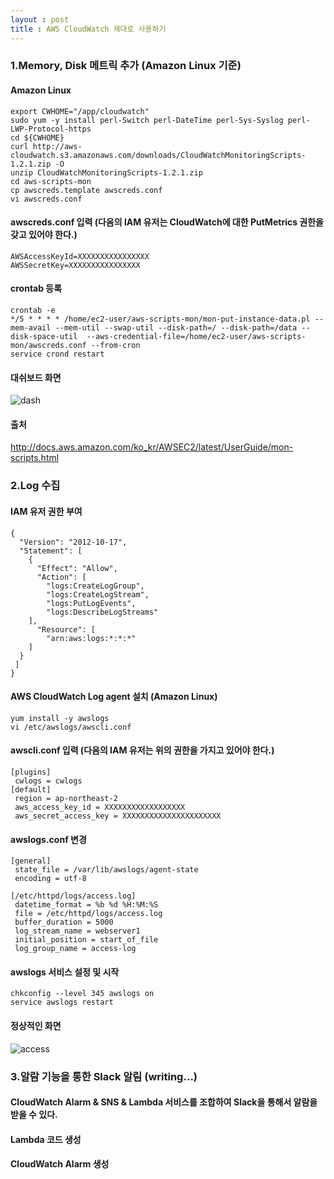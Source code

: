 ```yaml
---
layout : post
title : AWS CloudWatch 제대로 사용하기
---
```


### 1.Memory, Disk 메트릭 추가 (Amazon Linux 기준)
 #### Amazon Linux 
 ~~~
 export CWHOME="/app/cloudwatch"
 sudo yum -y install perl-Switch perl-DateTime perl-Sys-Syslog perl-LWP-Protocol-https
 cd ${CWHOME}
 curl http://aws-cloudwatch.s3.amazonaws.com/downloads/CloudWatchMonitoringScripts-1.2.1.zip -O
 unzip CloudWatchMonitoringScripts-1.2.1.zip
 cd aws-scripts-mon
 cp awscreds.template awscreds.conf 
 vi awscreds.conf 
 ~~~
 
 #### awscreds.conf 입력 (다음의 IAM 유저는 CloudWatch에 대한 PutMetrics 권한을 갖고 있어야 한다.)
 ~~~
 AWSAccessKeyId=XXXXXXXXXXXXXXXX
 AWSSecretKey=XXXXXXXXXXXXXXXX
 ~~~
 
 #### crontab 등록
 ~~~
 crontab -e
 */5 * * * * /home/ec2-user/aws-scripts-mon/mon-put-instance-data.pl --mem-avail --mem-util --swap-util --disk-path=/ --disk-path=/data --disk-space-util  --aws-credential-file=/home/ec2-user/aws-scripts-mon/awscreds.conf --from-cron
 service crond restart
 ~~~
 
 #### 대쉬보드 화면
  ![dash](https://user-images.githubusercontent.com/30482872/29114394-2383385e-7d2f-11e7-82f2-54847bfa5a78.JPG)

 
 #### 출처
 http://docs.aws.amazon.com/ko_kr/AWSEC2/latest/UserGuide/mon-scripts.html

### 2.Log 수집
 
 #### IAM 유저 권한 부여
 ~~~
 {
   "Version": "2012-10-17",
   "Statement": [
     {
       "Effect": "Allow",
       "Action": [
         "logs:CreateLogGroup",
         "logs:CreateLogStream",
         "logs:PutLogEvents",
         "logs:DescribeLogStreams"
     ],
       "Resource": [
         "arn:aws:logs:*:*:*"
     ]
   }
  ]
 }
 ~~~
 
 #### AWS CloudWatch Log agent 설치 (Amazon Linux)
 ~~~
 yum install -y awslogs
 vi /etc/awslogs/awscli.conf
 ~~~
 
 #### awscli.conf 입력 (다음의 IAM 유저는 위의 권한을 가지고 있어야 한다.)
 ~~~
 [plugins]
  cwlogs = cwlogs
 [default]
  region = ap-northeast-2
  aws_access_key_id = XXXXXXXXXXXXXXXXXX
  aws_secret_access_key = XXXXXXXXXXXXXXXXXXXXXX
 ~~~
 
 #### awslogs.conf 변경
 ~~~
 [general]
  state_file = /var/lib/awslogs/agent-state
  encoding = utf-8
  
 [/etc/httpd/logs/access.log]
  datetime_format = %b %d %H:%M:%S
  file = /etc/httpd/logs/access.log
  buffer_duration = 5000
  log_stream_name = webserver1
  initial_position = start_of_file
  log_group_name = access-log
 ~~~
 
 #### awslogs 서비스 설정 및 시작
 ~~~
 chkconfig --level 345 awslogs on
 service awslogs restart
 ~~~
 
 #### 정상적인 화면
  ![access](https://user-images.githubusercontent.com/30482872/29114371-078ba910-7d2f-11e7-91e4-e576538f2bef.JPG)

 

### 3.알람 기능을 통한 Slack 알림 (writing...)
 #### CloudWatch Alarm & SNS & Lambda 서비스를 조합하여 Slack을 통해서 알람을 받을 수 있다.
 
 #### Lambda 코드 생성
 
 #### CloudWatch Alarm 생성
 
 




